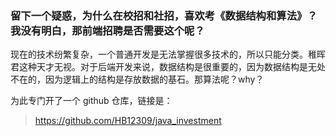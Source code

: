 ### 留下一个疑惑，为什么在校招和社招，喜欢考《数据结构和算法》？我没有明白，那前端招聘是否需要这个呢？

现在的技术纷繁复杂，一个普通开发是无法掌握很多技术的，所以只能分类。稚晖君这种天才无视。对于后端开发来说，数据结构是很重要的，因为数据结构是无处不在的，因为逻辑上的结构是存放数据的基石。那算法呢？why？

为此专门开了一个 github 仓库，链接是：

> https://github.com/HB12309/java_investment
